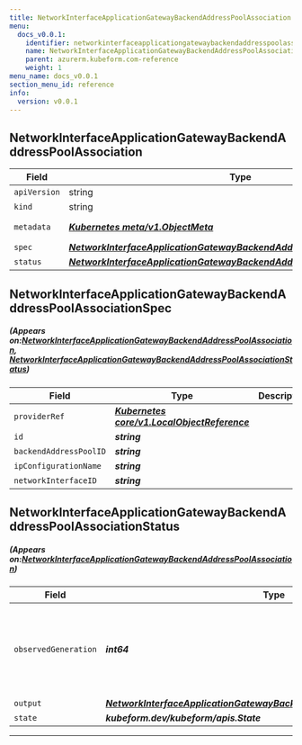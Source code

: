 ```yaml
---
title: NetworkInterfaceApplicationGatewayBackendAddressPoolAssociation
menu:
  docs_v0.0.1:
    identifier: networkinterfaceapplicationgatewaybackendaddresspoolassociation-azurerm.kubeform.com
    name: NetworkInterfaceApplicationGatewayBackendAddressPoolAssociation
    parent: azurerm.kubeform.com-reference
    weight: 1
menu_name: docs_v0.0.1
section_menu_id: reference
info:
  version: v0.0.1
---
```


## NetworkInterfaceApplicationGatewayBackendAddressPoolAssociation
| Field | Type | Description |
| ------ | ----- | ----------- |
| `apiVersion` | string | `azurerm.kubeform.com/v1alpha1` |
|    `kind` | string | `NetworkInterfaceApplicationGatewayBackendAddressPoolAssociation` |
| `metadata` | ***[Kubernetes meta/v1.ObjectMeta](https://kubernetes.io/docs/reference/generated/kubernetes-api/v1.13/#objectmeta-v1-meta)***|Refer to the Kubernetes API documentation for the fields of the `metadata` field.|
| `spec` | ***[NetworkInterfaceApplicationGatewayBackendAddressPoolAssociationSpec](#NetworkInterfaceApplicationGatewayBackendAddressPoolAssociationSpec)***||
| `status` | ***[NetworkInterfaceApplicationGatewayBackendAddressPoolAssociationStatus](#NetworkInterfaceApplicationGatewayBackendAddressPoolAssociationStatus)***||
## NetworkInterfaceApplicationGatewayBackendAddressPoolAssociationSpec
##### (Appears on:[NetworkInterfaceApplicationGatewayBackendAddressPoolAssociation](#NetworkInterfaceApplicationGatewayBackendAddressPoolAssociation), [NetworkInterfaceApplicationGatewayBackendAddressPoolAssociationStatus](#NetworkInterfaceApplicationGatewayBackendAddressPoolAssociationStatus))
| Field | Type | Description |
| ------ | ----- | ----------- |
| `providerRef` | ***[Kubernetes core/v1.LocalObjectReference](https://kubernetes.io/docs/reference/generated/kubernetes-api/v1.13/#localobjectreference-v1-core)***||
| `id` | ***string***||
| `backendAddressPoolID` | ***string***||
| `ipConfigurationName` | ***string***||
| `networkInterfaceID` | ***string***||
## NetworkInterfaceApplicationGatewayBackendAddressPoolAssociationStatus
##### (Appears on:[NetworkInterfaceApplicationGatewayBackendAddressPoolAssociation](#NetworkInterfaceApplicationGatewayBackendAddressPoolAssociation))
| Field | Type | Description |
| ------ | ----- | ----------- |
| `observedGeneration` | ***int64***| ***(Optional)*** Resource generation, which is updated on mutation by the API Server.|
| `output` | ***[NetworkInterfaceApplicationGatewayBackendAddressPoolAssociationSpec](#NetworkInterfaceApplicationGatewayBackendAddressPoolAssociationSpec)***| ***(Optional)*** |
| `state` | ***kubeform.dev/kubeform/apis.State***| ***(Optional)*** |
---
